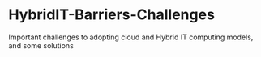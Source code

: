 # HybridIT-Barriers-Challenges
Important challenges to adopting cloud and Hybrid IT computing models, and some solutions
